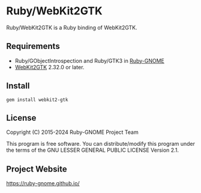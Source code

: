 # Ruby/WebKit2GTK

Ruby/WebKit2GTK is a Ruby binding of WebKit2GTK.

## Requirements

* Ruby/GObjectIntrospection and Ruby/GTK3 in
  [Ruby-GNOME](https://ruby-gnome.github.io/)
* [WebKit2GTK](http://webkitgtk.org/) 2.32.0 or later.

## Install

    gem install webkit2-gtk

## License

Copyright (C) 2015-2024  Ruby-GNOME Project Team

This program is free software. You can distribute/modify this program
under the terms of the GNU LESSER GENERAL PUBLIC LICENSE Version 2.1.

## Project Website

https://ruby-gnome.github.io/
